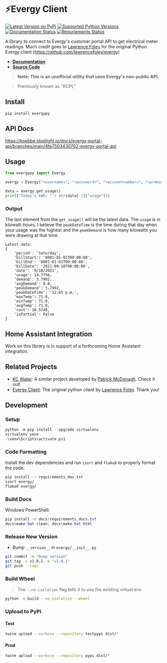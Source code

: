 # ⚡Evergy Client
[![Latest Version on PyPi](https://badge.fury.io/py/evergy.svg)](https://pypi.org/project/evergy/)
[![Supported Python Versions](https://img.shields.io/pypi/pyversions/evergy.svg)](https://pypi.org/project/evergy/)
[![Documentation Status](https://readthedocs.org/projects/evergy/badge/?version=latest)](https://evergy.readthedocs.io/en/latest/)
[![Requriements Status](https://requires.io/github/akoebbe/evergypy/requirements.svg?branch=master)](https://requires.io/github/akoebbe/evergypy/requirements/?branch=master)

A library to connect to Evergy's customer portal API to get electrical meter readings. Much credit goes to [Lawrence Foley](https://github.com/lawrencefoley) for the original Python Evergy client (https://github.com/lawrencefoley/evergy)

- **[Documentation](https://evergy.readthedocs.io/en/latest/)**
- **[Source Code](https://github.com/akoebbe/evergypy)**

> **Note: This is an unofficial utility that uses Evergy's non-public API.**

> Previously known as "KCPL"

## Install
```
pip install evergypy
```

## API Docs
https://koebbe.stoplight.io/docs/evergy-portal-api/branches/main/4fe7503430702-evergy-portal-api

## Usage
```python
from evergypy import Evergy

evergy = Evergy("<username>", "<password>", "<accountnumber>", "<premiseid>")

data = evergy.get_usage()
print("Today's kWh: " + str(data[-1]["usage"]))
```

### Output
The last element from the `get_usage()` will be the latest data. The `usage` is in kilowatt-hours. I believe the `peakDateTime` is the
time during that day when your usage was the highest and the `peakDemand` is how many kilowatts you were drawing at that time.
```text
Latest data:
{
    'period': 'Saturday',
    'billStart': '0001-01-01T00:00:00',
    'billEnd': '0001-01-01T00:00:00',
    'billDate': '2021-09-18T00:00:00',
    'date': '9/18/2021',
    'usage': 14.7756,
    'demand': 3.7992,
    'avgDemand': 0.0,
    'peakDemand': 3.7992,
    'peakDateTime': '12:45 p.m.',
    'maxTemp': 71.0,
    'minTemp': 71.0,
    'avgTemp': 71.0,
    'cost': 18.5748, 
    'isPartial': False
}
```

## Home Assistant Integration
Work on this library is in support of a forthcoming Home Assistant integration.

## Related Projects
- [KC Water](https://github.com/patrickjmcd/kcwater): A similar project developed by [Patrick McDonagh](https://github.com/patrickjmcd). Check it out!
- [Evergy Client](https://github.com/lawrencefoley/evergy): The original python client by [Lawrence Foley](https://github.com/lawrencefoley). Thank you!

## Development
### Setup
```powershell
python -m pip install --upgrade virtualenv
virtualenv venv
.\venv\Scripts\activate.ps1
```

### Code Formatting
Install the dev dependencies and run `isort` and `flake8` to properly format the code.
```bash
pip install -r requirements_dev.txt
isort evergy/
flake8 evergy/
```

### Build Docs
Windows PowerShell:
```powershell
pip install -r docs/requirements_docs.txt
docs\make.bat clean; docs\make.bat html
```

### Release New Version
- Bump `__version__` in `evergy/__init__.py` 
```bash
git commit -m "Bump version"
git tag -a v1.0.1 -m "v1.0.1"
git push --tags
```

### Build Wheel
> The `--no-isolation` flag tells it to use the existing virtual env
```bash
python -m build --no-isolation --wheel
```

### Upload to PyPi
#### Test
```bash
twine upload --verbose --repository testpypi dist/*
```

#### Prod
```bash
twine upload --verbose --repository pypi dist/*
```
